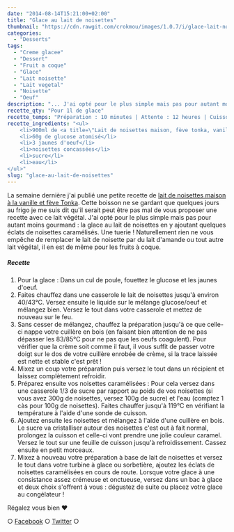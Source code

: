 ```yaml
---
date: "2014-08-14T15:21:00+02:00"
title: "Glace au lait de noisettes"
thumbnail: "https://cdn.rawgit.com/crokmou/images/1.0.7/i/glace-lait-noisette-noisette-caramel.jpg"
categories:
  - "Desserts"
tags:
  - "Creme glacee"
  - "Dessert"
  - "Fruit a coque"
  - "Glace"
  - "Lait noisette"
  - "Lait vegetal"
  - "Noisette"
  - "Oeuf"
description: "... J'ai opté pour le plus simple mais pas pour autant moins gourmand : la glace au lait de noisettes avec des éclats de noisettes caramélisés. Une tuerie !"
recette_qty: "Pour 1l de glace"
recette_temps: "Préparation : 10 minutes | Attente : 12 heures | Cuisson : 10 minutes"
recette_ingredients: "<ul>
	<li>900ml de <a title=\"Lait de noisettes maison, fève tonka, vanille\" href=\"https://crokmou.com/lait-de-noisettes-maison-feve-tonka-vanille/\" target=\"_blank\">lait de noisettes, fève tonka, vanille</a></li>
	<li>60g de glucose atomisé</li>
	<li>3 jaunes d'oeuf</li>
	<li>noisettes concassées</li>
	<li>sucre</li>
	<li>eau</li>
</ul>"
slug: "glace-au-lait-de-noisettes"
---
```


La semaine dernière j'ai publié une petite recette de [lait de noisettes maison à la vanille et fève Tonka](https://crokmou.com/lait-de-noisettes-maison-feve-tonka-vanille/ "Lait de noisettes maison, fève tonka, vanille"). Cette boisson ne se gardant que quelques jours au frigo je me suis dit qu'il serait peut être pas mal de vous proposer une recette avec ce lait végétal. J'ai opté pour le plus simple mais pas pour autant moins gourmand : la glace au lait de noisettes en y ajoutant quelques éclats de noisettes caramélisés. Une tuerie ! Naturellement rien ne vous empêche de remplacer le lait de noisette par du lait d'amande ou tout autre lait végétal, il en est de même pour les fruits à coque.

##### Recette

1.  Pour la glace : Dans un cul de poule, fouettez le glucose et les jaunes d'oeuf.
2.  Faites chauffez dans une casserole le lait de noisettes jusqu'à environ 40/43°C. Versez ensuite le liquide sur le mélange glucose/oeuf et mélangez bien. Versez le tout dans votre casserole et mettez de nouveau sur le feu.
3.  Sans cesser de mélangez, chauffez la préparation jusqu'à ce que celle-ci nappe votre cuillère en bois (en faisant bien attention de ne pas dépasser les 83/85°C pour ne pas que les oeufs coagulent). Pour vérifier que la crème soit comme il faut, il vous suffit de passer votre doigt sur le dos de votre cuillère enrobée de crème, si la trace laissée est nette et stable c'est prêt !
4.  Mixez un coup votre préparation puis versez le tout dans un récipient et laissez complètement refroidir.
5.  Préparez ensuite vos noisettes caramélisées : Pour cela versez dans une casserole 1/3 de sucre par rapport au poids de vos noisettes (si vous avez 300g de noisettes, versez 100g de sucre) et l'eau (comptez 1 càs pour 100g de noisettes). Faites chauffer jusqu'à 119°C en vérifiant la température à l'aide d'une sonde de cuisson.
6.  Ajoutez ensuite les noisettes et mélangez à l'aide d'une cuillère en bois. Le sucre va cristalliser autour des noisettes c'est out à fait normal, prolongez la cuisson et celle-ci vont prendre une jolie couleur caramel. Versez le tout sur une feuille de cuisson jusqu'à refroidissement. Cassez ensuite en petit morceaux.
7.  Mixez à nouveau votre préparation à base de lait de noisettes et versez le tout dans votre turbine à glace ou sorbetière, ajoutez les éclats de noisettes caramélisées en cours de route. Lorsque votre glace à une consistance assez crémeuse et onctueuse, versez dans un bac à glace et deux choix s'offrent à vous : dégustez de suite ou placez votre glace au congélateur !

Régalez vous bien ❤

○ [Facebook](https://www.facebook.com/crokmou.blog) ○ [Twitter](https://twitter.com/Crokmou) ○